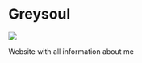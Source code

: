 # Greysoul
<img src="https://images.ctfassets.net/1pxughrhgws1/47pfMaDeBeox2xDgOQamp8/7d914d021fec158b43fb83dd83b5c5e3/seo.jpg?fit=scale&w=400">
<p>Website with all information about me</p>
